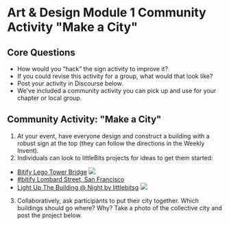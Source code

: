 
# Art & Design Module 1 Community Activity "Make a City"

## Core Questions
- How would you “hack” the sign activity to improve it?
- If you could revise this activity for a group, what would that look like?
- Post your activity in Discourse below. 
- We've included a community activity you can pick up and use for your chapter or local group. 

## Community Activity: "Make a City"
1. At your event, have everyone design and construct a building with a robust sign at the top (they can follow the directions in the Weekly Invent). 
2. Individuals can look to littleBits projects for ideas to get them started:
 - [Bitify Lego Tower Bridge](http://littlebits.cc/projects/bitify-lego-tower-bridge)
 ![](https://lb-community.s3.amazonaws.com/uploads/image/asset/6188/large_filled_t1.jpg)
 - [#bitify Lombard Street, San Francisco](http://littlebits.cc/projects/lombard-street-san-francisco-bitify-your-city-challenge)
 - [Light Up The Building @ Night by littlebitsg](http://littlebits.cc/projects/light-up-the-building-night-by-littlebitsg)
 ![](https://lb-community.s3.amazonaws.com/uploads/image/asset/441/large_filled_WP_001417.jpg)
3. Collaboratively, ask participants to put their city together. Which buildings should go where? Why? Take a photo of the collective city and post the project below. 






 
